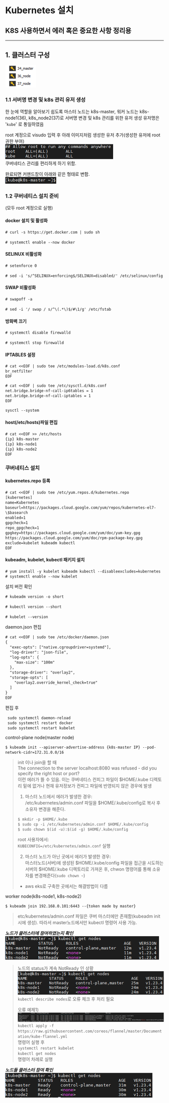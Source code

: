 Kubernetes 설치
=====
K8S 사용하면서 에러 혹은 중요한 사항 정리용
-----
*****
## 1. 클러스터 구성
!['cluster_settings'](./assets/cluster_setting.png)  
### 1.1 서버명 변경 및 k8s 관리 유저 생성
한 눈에 역할을 알아보기 쉽도록 마스터 노드는 k8s-master, 워커 노드는 k8s-node1(36), k8s_node2(37)로 서버명 변경 및 k8s 관리를 위한 유저 생성
유저명은 '`kube`' 로 통일하였음
  
root 계정으로 visudo 입력 후 아래 이미지처럼 생성한 유저 추가(생성한 유저에 root권한 부여)  
!['sudo_auth'](./assets/sudo_auth.png)  
쿠버네티스 관리를 편리하게 하기 위함.

완료되면 커맨드창이 아래와 같은 형태로 변함.  
!['after_work'](./assets/after_work.png)  

### 1.2 쿠버네티스 설치 준비
(모두 root 계정으로 실행)
#### docker 설치 및 활성화

```
# curl -s https://get.docker.com | sudo sh

# systemctl enable --now docker
```

#### SELINUX 비활성화

```
# setenforce 0

# sed -i 's/^SELINUX=enforcing$/SELINUX=disabled/' /etc/selinux/config
```

#### SWAP 비활성화

```
# swapoff -a

# sed -i '/ swap / s/^\(.*\)$/#\1/g' /etc/fstab
```

#### 방화벽 끄기

```
# systemctl disable firewalld

# systemctl stop firewalld
```

#### IPTABLES 설정

```
# cat <<EOF | sudo tee /etc/modules-load.d/k8s.conf
br_netfilter
EOF
```
```
# cat <<EOF | sudo tee /etc/sysctl.d/k8s.conf
net.bridge.bridge-nf-call-ip6tables = 1
net.bridge.bridge-nf-call-iptables = 1
EOF
```
```
sysctl --system
```

#### host(/etc/hosts)파일 편집

```
# cat <<EOF >> /etc/hosts
{ip} k8s-master
{ip} k8s-node1
{ip} k8s-node2
EOF
```

### 쿠버네티스 설치
#### kubernetes.repo 등록
```
# cat <<EOF | sudo tee /etc/yum.repos.d/kubernetes.repo
[kubernetes]
name=Kubernetes
baseurl=https://packages.cloud.google.com/yum/repos/kubernetes-el7-\$basearch
enabled=1
gpgcheck=1
repo_gpgcheck=1
gpgkey=https://packages.cloud.google.com/yum/doc/yum-key.gpg https://packages.cloud.google.com/yum/doc/rpm-package-key.gpg
exclude=kubelet kubeadm kubectl
EOF
```

#### kubeadm, kubelet, kubectl 패키지 설치
```
# yum install -y kubelet kubeadm kubectl --disableexcludes=kubernetes
# systemctl enable --now kubelet
```  
설치 버전 확인
```
# kubeadm version -o short

# kubectl version --short

# kubelet --version
```  
daemon.json 편집
```
# cat <<EOF | sudo tee /etc/docker/daemon.json
{
  "exec-opts": ["native.cgroupdriver=systemd"],
  "log-driver": "json-file",
  "log-opts": {
    "max-size": "100m"
  },
  "storage-driver": "overlay2",
  "storage-opts": [
    "overlay2.override_kernel_check=true"
  ]
}
EOF
```  
편집 후   
```
 sudo systemctl daemon-reload
 sudo systemctl restart docker
 sudo systemctl restart kubelet
```
control-plane node(master node)
```
$ kubeadm init --apiserver-advertise-address {k8s-master IP} --pod-network-cidr=172.31.0.0/16
```  
> init 이나 join을 할 때  
> The connection to the server localhost:8080 was refused - did you specify the right host or port?  
> 이런 에러가 뜰 수 있음. 이는 쿠버네티스 컨피그 파일이 $HOME/.kube 디렉토리 밑에 없거나 현재 유저정보가 컨피그 파일에 반영되지 않은 경우에 발생
> 1. 마스터 노드에서 에러가 발생한 경우:  
> /etc/kubernetes/admin.conf 파일을 $HOME/.kube/config로 복사 후 소유자 변경을 해준다.
> ```
> $ mkdir -p $HOME/.kube
> $ sudo cp -i /etc/kubernetes/admin.conf $HOME/.kube/config
> $ sudo chown $(id -u):$(id -g) $HOME/.kube/config
> ```  
> root 사용자에서:  
> ```KUBECONFIG=/etc/kubernetes/admin.conf``` 실행  
> 
> 2. 마스터 노드가 아닌 곳에서 에러가 발생한 경우:  
> 마스터노드(서버)에 생성된 $HOME/.kube/config 파일을 접근을 시도하는 서버의 $HOME/.kube 디렉토리로 가져온 후,
> chwon 명령어를 통해 소유자를 변경해준다(`sudo chown ~`)
> 
> * aws eks로 구축한 곳에서는 해결방법이 다름
> 
worker node(k8s-node1, k8s-node2)
```
$ kubeadm join 192.168.0.101:6443 --{token made by master}
```
> etc/kubernetes/admin.conf 파일은 쿠버 마스터에만 존재함(kubeadm init시에 생성). 따라서 master노드에서만 kubectl 명령어
> 사용 가능.  

**_노드가 클러스터에 참여하였는지 확인_**
!['kubectl_get_nodes_1'](./assets/kubectl_get_nodes_1.png)  

> 노드의 status가 계속 NotReady 인 상황
>!['nodes_not_ready'](./assets/nodes_not_ready.png)  
> `kubectl describe nodes`로 오류 체크 후 처리 필요  
>
> 오류 예제1)  
> !['no_cni'](./assets/no_cni.png)  
> `kubectl apply -f https://raw.githubusercontent.com/coreos/flannel/master/Documentation/kube-flannel.yml`  
> 명령어 실행 후  
> `systemctl restart kubelet`  
> `kubectl get nodes`  
> 명령어 차례로 실행

**_노드들 클러스터 참여 확인_**
!['kubectl_get_nodes_2'](./assets/kubectl_get_nodes_2.png)  








